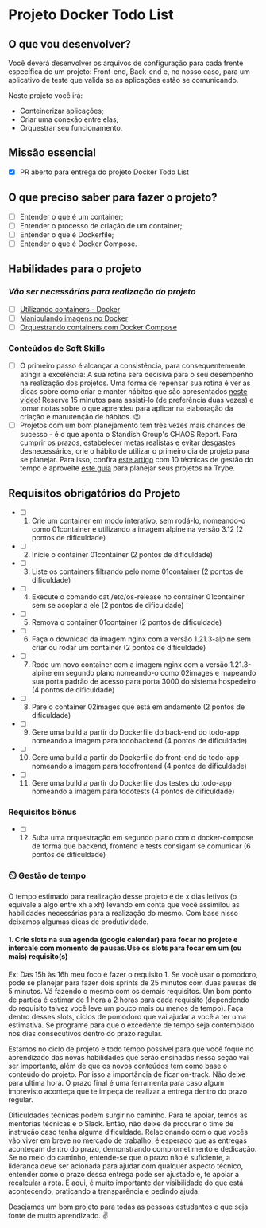 # Projeto Docker Todo List

## O que vou desenvolver?

Você deverá desenvolver os arquivos de configuração para cada frente específica de um projeto: Front-end, Back-end e, no nosso caso, para um aplicativo de teste que valida se as aplicações estão se comunicando.

Neste projeto você irá:

- Conteinerizar aplicações;
- Criar uma conexão entre elas;
- Orquestrar seu funcionamento.

## Missão essencial

- [X] PR aberto para entrega do projeto Docker Todo List

## O que preciso saber para fazer o projeto?

- [ ] Entender o que é um container;
- [ ] Entender o processo de criação de um container;
- [ ] Entender o que é Dockerfile;
- [ ] Entender o que é Docker Compose.

## Habilidades para o projeto

### _Vão ser necessárias para realização do projeto_

- [ ] [Utilizando containers - Docker](https://app.betrybe.com/learn/course/5e938f69-6e32-43b3-9685-c936530fd326/module/94d0e996-1827-4fbc-bc24-c99fb592925b/section/5987fa2d-0d04-45b2-9d91-1c2ffce09862/day/a852c0dd-0602-4357-88e8-707352e97927/lesson/f8c01b36-6180-4b7e-905c-0b8645155889)
- [ ] [Manipulando imagens no Docker](https://app.betrybe.com/learn/course/5e938f69-6e32-43b3-9685-c936530fd326/module/94d0e996-1827-4fbc-bc24-c99fb592925b/section/5987fa2d-0d04-45b2-9d91-1c2ffce09862/day/da25fd46-8818-4234-8603-a442b047370f/lesson/670cdc27-f578-4733-907e-87652c46c002)
- [ ] [Orquestrando containers com Docker Compose](https://app.betrybe.com/learn/course/5e938f69-6e32-43b3-9685-c936530fd326/module/94d0e996-1827-4fbc-bc24-c99fb592925b/section/5987fa2d-0d04-45b2-9d91-1c2ffce09862/day/2f1a5c4d-74b1-488a-8d9b-408682c93724/lesson/170b7b6e-925c-40e8-9d0a-08e41f599ec5)

### Conteúdos de Soft Skills

- [ ] O primeiro passo é alcançar a consistência, para consequentemente atingir a excelência: A sua rotina será decisiva para o seu desempenho na realização dos projetos. Uma forma de repensar sua rotina é ver as dicas sobre como criar e manter hábitos que são apresentados [neste vídeo](https://www.youtube.com/watch?v=9BtrLf6PfYY)!  Reserve 15 minutos para assisti-lo (de preferência duas vezes) e tomar notas sobre o que aprendeu para aplicar na elaboração da criação e manutenção de hábitos. 😉 
- [ ] Projetos com um bom planejamento tem três vezes mais chances de sucesso - é o que aponta o Standish Group's CHAOS Report. Para cumprir os prazos, estabelecer metas realistas e evitar desgastes desnecessários, crie o hábito de utilizar o primeiro dia de projeto para se planejar. Para isso, confira [este artigo](https://blog.runrun.it/gestao-do-tempo/#h-os-principais-erros-cometidos-na-gestao-do-tempo%22%3E%3Cstrong%3EOs%20principais%20erros%20cometidos%20na%20gest%C3%A3o%20do%20tempo%E2%80%9D%3EOs%20principais%20erros%20cometidos%20na%20gest%C3%A3o%20do%20tempo%3C/a%3E%3C/li%3E%3Cli%3E%3Ca%20href=) com 10 técnicas de gestão do tempo e aproveite [este guia](https://docs.google.com/spreadsheets/d/17bpWRyd81ZA8Oa-j__EJxsxv5z9TICWOXVUsoVn3bAE/edit#gid=129966161) para planejar seus projetos na Trybe.

## Requisitos obrigatórios do Projeto

- [ ] 1. Crie um container em modo interativo, sem rodá-lo, nomeando-o como 01container e utilizando a imagem alpine na versão 3.12 (2 pontos de dificuldade)

- [ ] 2. Inicie o container 01container (2 pontos de dificuldade)

- [ ] 3. Liste os containers filtrando pelo nome 01container (2 pontos de dificuldade)

- [ ] 4. Execute o comando cat /etc/os-release no container 01container sem se acoplar a ele (2 pontos de dificuldade)

- [ ] 5. Remova o container 01container (2 pontos de dificuldade)

- [ ] 6. Faça o download da imagem nginx com a versão 1.21.3-alpine sem criar ou rodar um container (2 pontos de dificuldade)

- [ ] 7. Rode um novo container com a imagem nginx com a versão 1.21.3-alpine em segundo plano nomeando-o como 02images e mapeando sua porta padrão de acesso para porta 3000 do sistema hospedeiro (4 pontos de dificuldade)

- [ ] 8. Pare o container 02images que está em andamento (2 pontos de dificuldade)

- [ ] 9. Gere uma build a partir do Dockerfile do back-end do todo-app nomeando a imagem para todobackend (4 pontos de dificuldade)

- [ ] 10. Gere uma build a partir do Dockerfile do front-end do todo-app nomeando a imagem para todofrontend (4 pontos de dificuldade)

- [ ] 11. Gere uma build a partir do Dockerfile dos testes do todo-app nomeando a imagem para todotests (4 pontos de dificuldade)

### Requisitos bônus

- [ ] 12. Suba uma orquestração em segundo plano com o docker-compose de forma que backend, frontend e tests consigam se comunicar (6 pontos de dificuldade)

### ⏲️ Gestão de tempo

O tempo estimado para realização desse projeto é de x dias letivos (o equivale a algo entre xh a xh) levando em conta que você assimilou as habilidades necessárias para a realização do mesmo. Com base nisso deixamos algumas dicas de produtividade.

#### 1. Crie slots na sua agenda (google calendar) para focar no projete e intercale com momento de pausas.Use os slots para focar em um (ou mais) requisito(s)

Ex: Das 15h às 16h meu foco é fazer o requisito 1. Se você usar o pomodoro, pode se planejar para fazer dois sprints de 25 minutos com duas pausas de 5 minutos. Vá fazendo o mesmo com os demais requisitos. Um bom ponto de partida é estimar de 1 hora a 2 horas para cada requisito (dependendo do requisito talvez você leve um pouco mais ou menos de tempo). Faça dentro desses slots, ciclos de pomodoro que vai ajudar a você a ter uma estimativa. Se programe para que o excedente de tempo seja contemplado nos dias consecutivos dentro do prazo regular.

Estamos no ciclo de projeto e todo tempo possível para que você foque no aprendizado das novas habilidades que serão ensinadas nessa seção vai ser importante, além de que os novos conteúdos tem como base o conteúdo do projeto. Por isso a importância de ficar on-track. Não deixe para ultima hora. O prazo final é uma ferramenta para caso algum imprevisto aconteça que te impeça de realizar a entrega dentro do prazo regular.

Dificuldades técnicas podem surgir no caminho. Para te apoiar, temos as mentorias técnicas e o Slack. Então, não deixe de procurar o time de instrução caso tenha alguma dificuldade. Relacionando com o que vocês vão viver em breve no mercado de trabalho, é esperado que as entregas aconteçam dentro do prazo, demonstrando comprometimento e dedicação. Se no meio do caminho, entende-se que o prazo não é suficiente, a liderança deve ser acionada para ajudar com qualquer aspecto técnico, entender como o prazo dessa entrega pode ser ajustado e, te apoiar a recalcular a rota. E aqui, é muito importante dar visibilidade do que está acontecendo, praticando a transparência e pedindo ajuda.

Desejamos um bom projeto para todas as pessoas estudantes e que seja fonte de muito aprendizado. ✌️
